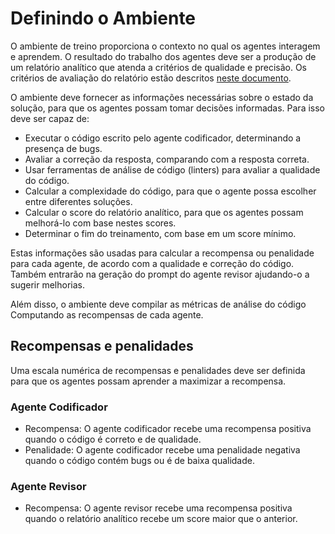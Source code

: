 # Definindo o Ambiente

O ambiente de treino proporciona o contexto no qual os agentes interagem e aprendem. O resultado do trabalho dos agentes deve ser  a produção de um relatório analítico que atenda a critérios de qualidade e precisão. Os critérios de avaliação do relatório estão descritos [neste documento](Avaliação.md).

O ambiente deve fornecer as informações necessárias sobre o estado da solução, para que os agentes possam tomar decisões informadas. Para isso deve ser capaz de:
- Executar o código escrito pelo agente codificador, determinando a presença de bugs.
- Avaliar a correção da resposta, comparando com a resposta correta.
- Usar ferramentas de análise de código (linters) para avaliar a qualidade do código.
- Calcular a complexidade do código, para que o agente possa escolher entre diferentes soluções.
- Calcular o score do relatório analítico, para que os agentes possam melhorá-lo com base nestes scores.
- Determinar o fim do treinamento, com base em um score mínimo.

Estas informações são usadas para calcular a recompensa ou penalidade para cada agente, de acordo com a qualidade e correção do código. Também entrarão na geração do prompt do agente revisor ajudando-o a sugerir melhorias.

Além disso, o ambiente deve compilar as métricas de análise do código Computando as recompensas de cada agente.

## Recompensas e penalidades

Uma escala numérica de recompensas e penalidades deve ser definida para que os agentes possam aprender a maximizar a recompensa.

### Agente Codificador

- Recompensa: O agente codificador recebe uma recompensa positiva quando o código é correto e de qualidade.
- Penalidade: O agente codificador recebe uma penalidade negativa quando o código contém bugs ou é de baixa qualidade.

### Agente Revisor
- Recompensa: O agente revisor recebe uma recompensa positiva quando o relatório analítico recebe um score maior que o anterior.




